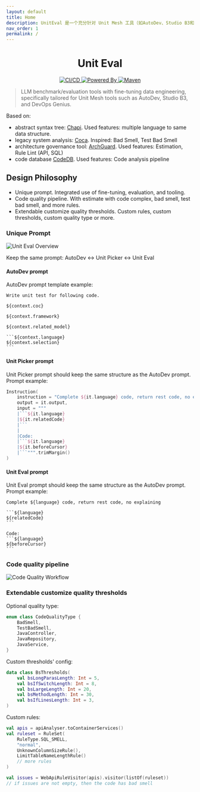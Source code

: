 ```yaml
---
layout: default
title: Home
description: UnitEval 是一个充分针对 Unit Mesh 工具（如AutoDev、Studio B3和DevOps）进行的 LLM 基准测试/评估工具和精细调整的数据工程，具体定制了特定功能。其亮点在于 UnitEval 功能，它可以自动选择和评估真实项目中的代码。
nav_order: 1
permalink: /
---
```


<h1 align="center">Unit Eval</h1>

<p align="center">
  <a href="https://github.com/unit-mesh/unit-eval/actions/workflows/build.yml">
    <img src="https://github.com/unit-mesh/unit-eval/actions/workflows/build.yml/badge.svg" alt="CI/CD" />
  </a>
  <a href="https://github.com/unit-mesh/chocolate-factory">
    <img src="https://img.shields.io/badge/powered_by-chocolate_factory-blue?logo=kotlin&logoColor=fff" alt="Powered By" />
  </a>
  <a href="https://central.sonatype.com/artifact/cc.unitmesh/unit-picker">
    <img src="https://img.shields.io/maven-central/v/cc.unitmesh/unit-picker"  alt="Maven"/>
  </a>
</p>

> LLM benchmark/evaluation tools with fine-tuning data engineering, specifically tailored for Unit Mesh tools such as
> AutoDev, Studio B3, and DevOps Genius.

Based on:

- abstract syntax tree: [Chapi](https://github.com/phodal/chapi). Used features: multiple language to same data
  structure.
- legacy system analysis: [Coca](https://github.com/phodal/coca). Inspired: Bad Smell, Test Bad Smell
- architecture governance tool: [ArchGuard](https://github.com/archguard/archguard).
  Used features: Estimation, Rule Lint (API, SQL)
- code database [CodeDB](https://github.com/archguard/codedb). Used features: Code analysis pipeline

## Design Philosophy

- Unique prompt. Integrated use of fine-tuning, evaluation, and tooling.
- Code quality pipeline. With estimate with code complex, bad smell, test bad smell, and more rules.
- Extendable customize quality thresholds. Custom rules, custom thresholds, custom quality type or more.

### Unique Prompt

![Unit Eval Overview](https://unitmesh.cc/uniteval/overview.png)

Keep the same prompt: AutoDev <-> Unit Picker <-> Unit Eval

#### AutoDev prompt

AutoDev prompt template example:

    Write unit test for following code.
    
    ${context.coc}
    
    ${context.framework}
    
    ${context.related_model}
    
    ```${context.language}
    ${context.selection}
    ```

#### Unit Picker prompt

Unit Picker prompt should keep the same structure as the AutoDev prompt. Prompt example:

```kotlin
Instruction(
    instruction = "Complete ${it.language} code, return rest code, no explaining",
    output = it.output,
    input = """
    |```${it.language}
    |${it.relatedCode}
    |```
    |
    |Code:
    |```${it.language}
    |${it.beforeCursor}
    |```""".trimMargin()
)
```

#### Unit Eval prompt

Unit Eval prompt should keep the same structure as the AutoDev prompt. Prompt example:

    Complete ${language} code, return rest code, no explaining
    
    ```${language}
    ${relatedCode}
    ```
    
    Code:
    ```${language}
    ${beforeCursor}
    ```

### Code quality pipeline

![Code Quality Workflow](https://unitmesh.cc/uniteval/code-quality-workflow.png)

### Extendable customize quality thresholds

Optional quality type:

```kotlin
enum class CodeQualityType {
    BadSmell,
    TestBadSmell,
    JavaController,
    JavaRepository,
    JavaService,
}
```

Custom thresholds' config:

```kotlin
data class BsThresholds(
    val bsLongParasLength: Int = 5,
    val bsIfSwitchLength: Int = 8,
    val bsLargeLength: Int = 20,
    val bsMethodLength: Int = 30,
    val bsIfLinesLength: Int = 3,
)
```

Custom rules:

```kotlin
val apis = apiAnalyser.toContainerServices()
val ruleset = RuleSet(
    RuleType.SQL_SMELL,
    "normal",
    UnknownColumnSizeRule(),
    LimitTableNameLengthRule()
    // more rules
)

val issues = WebApiRuleVisitor(apis).visitor(listOf(ruleset))
// if issues are not empty, then the code has bad smell
```
